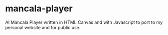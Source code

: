 # mancala-player
AI Mancala Player written in HTML Canvas and with Javascript to port to my personal website and for public use.